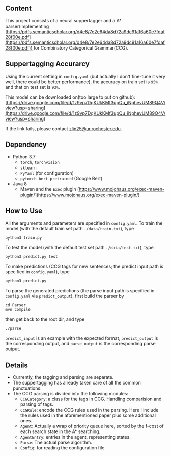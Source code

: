 ## Content
This project consists of a neural suppertagger and a A* parser(implementing [https://pdfs.semanticscholar.org/d4e8/7e2e64da8d72a9dc91a16a60e7fdaf28f00e.pdf](https://pdfs.semanticscholar.org/d4e8/7e2e64da8d72a9dc91a16a60e7fdaf28f00e.pdf)) for Combinatory Categorical Grammar(CCG).

## Suppertagging Accurarcy
Using the current setting in `config.yaml` (but actually I don't fine-tune it very well, there could be better performance), the accuracy on train set is `95%` and that on test set is `93%`. 

This model can be downloaded on(too large to put on github):
[https://drive.google.com/file/d/1z9yp7DqKUkKMf3upQu_iNphevUM89Q4V/view?usp=sharing](https://drive.google.com/file/d/1z9yp7DqKUkKMf3upQu_iNphevUM89Q4V/view?usp=sharing)

If the link fails, please contact zlin25@ur.rochester.edu.

## Dependency
- Python 3.7
    - `torch`, `torchvision`
    - `sklearn`
    - `PyYaml` (for configuration)
    - `pytorch-bert-pretrained` (Google Bert)
-  Java 8
    - Maven and the `Exec` plugin [https://www.mojohaus.org/exec-maven-plugin/](https://www.mojohaus.org/exec-maven-plugin/)

## How to Use
All the arguments and parameters are specified in `config.yaml`. To train the model (with the default train set path `./data/train.txt`), type

    python3 train.py

To test the model (with the default test set path `./data/test.txt`), type

    python3 predict.py test

To make predictions (CCG tags for new sentences; the predict input path is specified in `config.yaml`), type

    python3 predict.py

To parse the generated predictions (the parse input path is specified in `config.yaml` via `predict_output`), first build the parser by

    cd Parser
    mvn compile

then get back to the root dir, and type

    ./parse 

`predict_input` is an example with the expected format, `predict_output` is the corresponding output, and `parse_output` is the corresponding parse output.

## Details
- Currently, the tagging and parsing are separate. 
- The suppertagging has already taken care of all the common punctuations.
- The CCG parsing is divided into the following modules:
    - `CCGCategory`: a class for the tags in CCG. Handling comparision and parsing of tags. 
    - `CCGRule`: encode the CCG rules used in the parsing. Here I include the rules used in the aforementioned paper plus some additional ones.
    - `Agent`: Actually a wrap of priority queue here, sorted by the f-cost of each search state in the A* searching.
    - `AgentEntry`: entries in the agent, representing states.
    - `Parse`: The actual parse algorithm.  
    - `Config`: for reading the configuration file.  